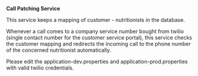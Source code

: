 **Call Patching Service**

This service keeps a mapping of customer - nutritionists in the database. 

Whenever a call comes to a company service number bought from twilio (single contact number for the customer service portal), this service checks the customer mapping and redirects the incoming call to the phone number of the concerned nutritionist automatically.

Please edit the application-dev.properties and application-prod.properties with valid twilio credentials.
